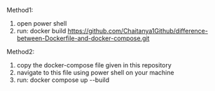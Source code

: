 Method1:
1. open power shell
2. run: docker build https://github.com/Chaitanya1Github/difference-between-Dockerfile-and-docker-compose.git

Method2:
1. copy the docker-compose file given in this repository
2. navigate to this file using power shell on your machine
3. run: docker compose up --build
